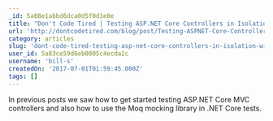 ```yaml
---
_id: 5a88e1abbd6dca0d5f0d1e0e
title: "Don't Code Tired | Testing ASP.NET Core Controllers in Isolation with Mock Objects and Moq"
url: 'http://dontcodetired.com/blog/post/Testing-ASPNET-Core-Controllers-in-Isolation-with-Mock-Objects-and-Moq'
category: articles
slug: 'dont-code-tired-testing-asp-net-core-controllers-in-isolation-with-mock-objects-and-moq'
user_id: 5a83ce59d6eb0005c4ecda2c
username: 'bill-s'
createdOn: '2017-07-01T01:59:45.000Z'
tags: []
---
```


In previous posts we saw how to get started testing ASP.NET Core MVC controllers and also how to use the Moq mocking library in .NET Core tests.
